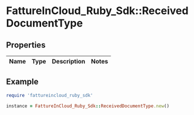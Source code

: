 # FattureInCloud_Ruby_Sdk::ReceivedDocumentType

## Properties

| Name | Type | Description | Notes |
| ---- | ---- | ----------- | ----- |

## Example

```ruby
require 'fattureincloud_ruby_sdk'

instance = FattureInCloud_Ruby_Sdk::ReceivedDocumentType.new()
```

